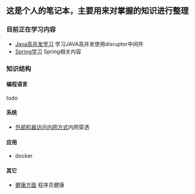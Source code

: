 ## 这是个人的笔记本，主要用来对掌握的知识进行整理

### 目前正在学习内容
* [Java高并发学习](Java/concurrency/并发学习1-5.md) 学习JAVA高并发使用disruptor中间件
* [Spring学习](Java/Spring) Spring相关内容


### 知识结构
#### 编程语言
todo
#### 系统
* [外部机器访问内网方式](/system/Networks/内网穿透.md)内网穿透
#### 应用
* docker 
#### 其它
* [健康方面](/health) 程序员健康
